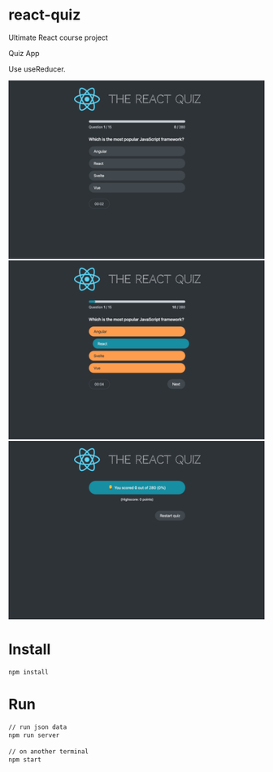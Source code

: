 # react-quiz

Ultimate React course project

Quiz App 

Use useReducer.

![Alt text](picture1.png?raw=true "Start quiz")
![Alt text](picture2.png?raw=true "Selected option")
![Alt text](picture3.png?raw=true "Results")

# Install

```
npm install
```

# Run

```
// run json data
npm run server 

// on another terminal
npm start
```
